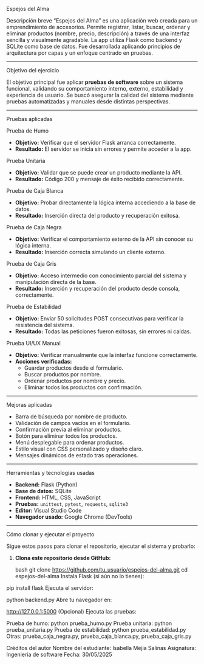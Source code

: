 Espejos del Alma

 Descripción breve
“Espejos del Alma” es una aplicación web creada para un emprendimiento de accesorios. Permite registrar, listar, buscar, ordenar y eliminar productos (nombre, precio, descripción) a través de una interfaz sencilla y visualmente agradable. La app utiliza Flask como backend y SQLite como base de datos. Fue desarrollada aplicando principios de arquitectura por capas y un enfoque centrado en pruebas.

---

 Objetivo del ejercicio

El objetivo principal fue aplicar **pruebas de software** sobre un sistema funcional, validando su comportamiento interno, externo, estabilidad y experiencia de usuario. Se buscó asegurar la calidad del sistema mediante pruebas automatizadas y manuales desde distintas perspectivas.

---

 Pruebas aplicadas

 Prueba de Humo
- **Objetivo:** Verificar que el servidor Flask arranca correctamente.
- **Resultado:** El servidor se inicia sin errores y permite acceder a la app.

 Prueba Unitaria
- **Objetivo:** Validar que se puede crear un producto mediante la API.
- **Resultado:** Código 200 y mensaje de éxito recibido correctamente.

 Prueba de Caja Blanca
- **Objetivo:** Probar directamente la lógica interna accediendo a la base de datos.
- **Resultado:** Inserción directa del producto y recuperación exitosa.

 Prueba de Caja Negra
- **Objetivo:** Verificar el comportamiento externo de la API sin conocer su lógica interna.
- **Resultado:** Inserción correcta simulando un cliente externo.

 Prueba de Caja Gris
- **Objetivo:** Acceso intermedio con conocimiento parcial del sistema y manipulación directa de la base.
- **Resultado:** Inserción y recuperación del producto desde consola, correctamente.

 Prueba de Estabilidad
- **Objetivo:** Enviar 50 solicitudes POST consecutivas para verificar la resistencia del sistema.
- **Resultado:** Todas las peticiones fueron exitosas, sin errores ni caídas.

 Prueba UI/UX Manual
- **Objetivo:** Verificar manualmente que la interfaz funcione correctamente.
- **Acciones verificadas:**
  -  Guardar productos desde el formulario.
  -  Buscar productos por nombre.
  -  Ordenar productos por nombre y precio.
  -  Eliminar todos los productos con confirmación.

---

Mejoras aplicadas

-  Barra de búsqueda por nombre de producto.
-  Validación de campos vacíos en el formulario.
-  Confirmación previa al eliminar productos.
-  Botón para eliminar todos los productos.
-  Menú desplegable para ordenar productos.
-  Estilo visual con CSS personalizado y diseño claro.
-  Mensajes dinámicos de estado tras operaciones.

---
 Herramientas y tecnologías usadas

- **Backend:** Flask (Python)
- **Base de datos:** SQLite
- **Frontend:** HTML, CSS, JavaScript
- **Pruebas:** `unittest`, `pytest`, `requests`, `sqlite3`
- **Editor:** Visual Studio Code
- **Navegador usado:** Google Chrome (DevTools)

---

Cómo clonar y ejecutar el proyecto

Sigue estos pasos para clonar el repositorio, ejecutar el sistema y probarlo:

1. **Clona este repositorio desde GitHub:**

   bash
   git clone https://github.com/tu_usuario/espejos-del-alma.git
   cd espejos-del-alma
Instala Flask (si aún no lo tienes):


pip install flask
Ejecuta el servidor:


python backend.py
Abre tu navegador en:


http://127.0.0.1:5000
(Opcional) Ejecuta las pruebas:

Prueba de humo:
python prueba_humo.py
Prueba unitaria:
python prueba_unitaria.py
Prueba de estabilidad:
python prueba_estabilidad.py
Otras: prueba_caja_negra.py, prueba_caja_blanca.py, prueba_caja_gris.py

Créditos del autor
Nombre del estudiante: Isabella Mejia Salinas
Asignatura: Ingenieria de software
Fecha: 30/05/2025
